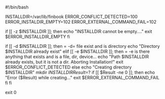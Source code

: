 #!/bin/bash

INSTALLDIR=/var/lib/finbook
ERROR_CONFLICT_DETECTED=100
ERROR_INSTALDIR_EMPTY=102
ERROR_EXTERNAL_COMMAND_FAIL=102

if [[ -z $INSTALLDIR ]]; then 
  echo "INSTALLDIR cannot be empty...."
  exit $ERROR_INSTALLDIR_EMPTY
fi

if [[ -d $INSTALLDIR ]]; then     = -d= file exist and is directory
  echo "Directory $INSTALLDIR already exist"
elif [[ -e $INSTALLDIR ]]; then       = -e is there anything that exists and is a file, dir, device...
  echo "Path $INSTALLDIR already exists, but it is not a dir. Aborting Installation!"
  exit $ERROR_CONFLICT_DETECTED
else
  echo "Creating directory $INSTALLDIR"
  mkdir $INSTALLDIR
  Result=$?
  if [[ $Result -ne 0 ]]; then
    echo "Error ($Result) while creating..."
    exit $ERROR_EXTERNAL_COMMAND_FAIL
  fi
fi

exit 0
